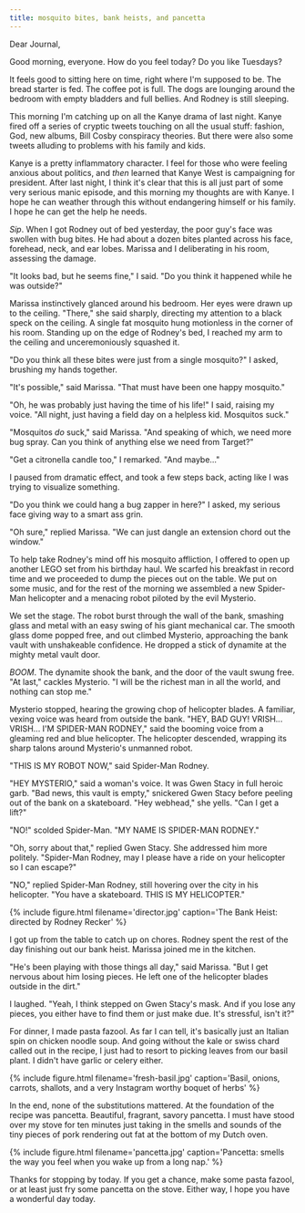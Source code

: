 ```yaml
---
title: mosquito bites, bank heists, and pancetta
---
```


Dear Journal,

Good morning, everyone.  How do you feel today?  Do you like Tuesdays?

It feels good to sitting here on time, right where I'm supposed to be.
The bread starter is fed.  The coffee pot is full.  The dogs are
lounging around the bedroom with empty bladders and full bellies.  And
Rodney is still sleeping.

This morning I'm catching up on all the Kanye drama of last night.
Kanye fired off a series of cryptic tweets touching on all the usual
stuff: fashion, God, new albums, Bill Cosby conspiracy theories.  But
there were also some tweets alluding to problems with his family and
kids.

Kanye is a pretty inflammatory character.  I feel for those who were
feeling anxious about politics, and _then_ learned that Kanye West is
campaigning for president.  After last night, I think it's clear that
this is all just part of some very serious manic episode, and this
morning my thoughts are with Kanye.  I hope he can weather through
this without endangering himself or his family.  I hope he can get the
help he needs.

_Sip_.  When I got Rodney out of bed yesterday, the poor guy's face
was swollen with bug bites.  He had about a dozen bites planted across
his face, forehead, neck, and ear lobes.  Marissa and I deliberating
in his room, assessing the damage.

"It looks bad, but he seems fine," I said.  "Do you think it happened
while he was outside?"

Marissa instinctively glanced around his bedroom.  Her eyes were drawn
up to the ceiling.  "There," she said sharply, directing my attention
to a black speck on the ceiling.  A single fat mosquito hung
motionless in the corner of his room.  Standing up on the edge of
Rodney's bed, I reached my arm to the ceiling and unceremoniously
squashed it.

"Do you think all these bites were just from a single mosquito?" I
asked, brushing my hands together.

"It's possible," said Marissa.  "That must have been one happy
mosquito."

"Oh, he was probably just having the time of his life!" I said,
raising my voice.  "All night, just having a field day on a helpless
kid.  Mosquitos suck."

"Mosquitos _do_ suck," said Marissa.  "And speaking of which, we need
more bug spray.  Can you think of anything else we need from Target?"

"Get a citronella candle too," I remarked.  "And maybe..."

I paused from dramatic effect, and took a few steps back, acting like
I was trying to visualize something.

"Do you think we could hang a bug zapper in here?" I asked, my serious
face giving way to a smart ass grin.

"Oh sure," replied Marissa.  "We can just dangle an extension chord
out the window."

To help take Rodney's mind off his mosquito affliction, I offered to
open up another LEGO set from his birthday haul.  We scarfed his
breakfast in record time and we proceeded to dump the pieces out on
the table.  We put on some music, and for the rest of the morning we
assembled a new Spider-Man helicopter and a menacing robot piloted by
the evil Mysterio.

We set the stage.  The robot burst through the wall of the bank,
smashing glass and metal with an easy swing of his giant mechanical
car.  The smooth glass dome popped free, and out climbed Mysterio,
approaching the bank vault with unshakeable confidence.  He dropped a
stick of dynamite at the mighty metal vault door.

_BOOM_.  The dynamite shook the bank, and the door of the vault swung
free.  "At last," cackles Mysterio.  "I will be the richest man in all
the world, and nothing can stop me."

Mysterio stopped, hearing the growing chop of helicopter blades.  A
familiar, vexing voice was heard from outside the bank.  "HEY, BAD
GUY!  VRISH... VRISH... I'M SPIDER-MAN RODNEY," said the booming voice
from a gleaming red and blue helicopter.  The helicopter descended,
wrapping its sharp talons around Mysterio's unmanned robot.

"THIS IS MY ROBOT NOW," said Spider-Man Rodney.

"HEY MYSTERIO," said a woman's voice.  It was Gwen Stacy in full
heroic garb.  "Bad news, this vault is empty," snickered Gwen Stacy
before peeling out of the bank on a skateboard.  "Hey webhead," she
yells.  "Can I get a lift?"

"NO!" scolded Spider-Man.  "MY NAME IS SPIDER-MAN RODNEY."

"Oh, sorry about that," replied Gwen Stacy.  She addressed him more
politely.  "Spider-Man Rodney, may I please have a ride on your
helicopter so I can escape?"

"NO," replied Spider-Man Rodney, still hovering over the city in his
helicopter.  "You have a skateboard.  THIS IS MY HELICOPTER."

{% include figure.html
filename='director.jpg'
caption='The Bank Heist: directed by Rodney Recker' %}

I got up from the table to catch up on chores.  Rodney spent the rest
of the day finishing out our bank heist.  Marissa joined me in the
kitchen.

"He's been playing with those things all day," said Marissa.  "But I
get nervous about him losing pieces.  He left one of the helicopter
blades outside in the dirt."

I laughed.  "Yeah, I think stepped on Gwen Stacy's mask.  And if you
lose any pieces, you either have to find them or just make due.  It's
stressful, isn't it?"

For dinner, I made pasta fazool.  As far I can tell, it's basically
just an Italian spin on chicken noodle soup.  And going without the
kale or swiss chard called out in the recipe, I just had to resort to
picking leaves from our basil plant.  I didn't have garlic or celery
either.

{% include figure.html filename='fresh-basil.jpg' caption='Basil,
onions, carrots, shallots, and a very Instagram worthy boquet of
herbs' %}

In the end, none of the substitutions mattered.  At the foundation of
the recipe was pancetta.  Beautiful, fragrant, savory pancetta.  I
must have stood over my stove for ten minutes just taking in the
smells and sounds of the tiny pieces of pork rendering out fat at the
bottom of my Dutch oven.

{% include figure.html 
filename='pancetta.jpg' 
caption='Pancetta: smells the way you feel when you wake up from a
long nap.' %}

Thanks for stopping by today.  If you get a chance, make some pasta
fazool, or at least just fry some pancetta on the stove.  Either way,
I hope you have a wonderful day today.
